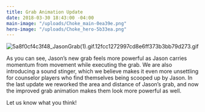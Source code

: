 ```yaml
---
title: Grab Animation Update
date: 2018-03-30 18:43:00 -04:00
main-image: "/uploads/Choke_main-0ea39e.png"
hero-image: "/uploads/Choke_hero-5b33ea.png"
---
```


![5a8f0cf4c3f48_JasonGrab(1).gif.12fcc1272997cd8e6ff373b3bb79d273.gif](/uploads/5a8f0cf4c3f48_JasonGrab(1).gif.12fcc1272997cd8e6ff373b3bb79d273.gif)

As you can see, Jason’s new grab feels more powerful as Jason carries momentum from movement while executing the grab. We are also introducing a sound stinger, which we believe makes it even more unsettling for counselor players who find themselves being scooped up by Jason. In the last update we reworked the area and distance of Jason’s grab, and now the improved grab animation makes them look more powerful as well.

Let us know what you think!